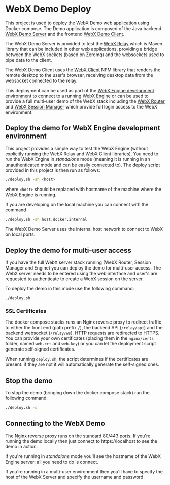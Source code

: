# WebX Demo Deploy

This project is used to deploy the WebX Demo web application using Docker compose. The Demo application is composed of the Java backend [WebX Demo Server](https://github.com/ILLGrenoble/webx-demo-server) and the frontend [WebX Demo Client](https://github.com/ILLGrenoble/webx-demo-client).

The WebX Demo Server is provided to test the [WebX Relay](https://github.com/ILLGrenoble/webx-relay) which is Maven library that can be included in other web applications, providing a bridge between the WebX sockets (based on Zeromq) and the websockets used to pipe data to the client. 

The WebX Demo Client uses the [WebX Client](https://github.com/ILLGrenoble/webx-client) NPM library that renders the remote desktop to the user's browser, receiving desktop data from the websocket connected to the relay.

This deployment can be used as part of the [WebX Engine development environment](https://github.com/ILLGrenoble/webx-dev-env) to connect to a running [WebX Engine](https://github.com/ILLGrenoble/webx-engine) or can be used to provide a full multi-user demo of the WebX stack including the [WebX Router](https://github.com/ILLGrenoble/webx-router) and [WebX Session Manager](https://github.com/ILLGrenoble/webx-session-manager) which provide full login access to the WebX environment. 

## Deploy the demo for WebX Engine development environment

This project provides a simple way to test the WebX Engine (without explicitly running the WebX Relay and WebX Client libraries). You need to run the WebX Engine in <em>standalone</em> mode (meaning it is running in an unauthenticated mode and can be easily connected to). The deploy script provided in this project is then run as follows:

```bash
./deploy.sh -sh <host>
```

where `<host>` should be replaced with hostname of the machine where the WebX Engine is running.

If you are developing on the local machine you can connect with the command

```bash
./deploy.sh -sh host.docker.internal
```

The WebX Demo Server uses the internal host network to connect to WebX on local ports.

## Deploy the demo for multi-user access

If you have the full WebX server stack running (WebX Router, Session Manager and Engine) you can deploy the demo for multi-user access. The WebX server needs to be entered using the web interface and user's are requested to authenticate to create a WebX session on the server. 

To deploy the demo in this mode use the following command:

```bash
./deploy.sh
```

### SSL Certificates

The docker compose stacks runs an Nginx reverse proxy to redirect traffic to either the front end (path prefix `/`), the backend API (`/relay/api`) and the backend websocket (`/relay/ws`). HTTP requests are redirected to HTTPS. You can provide your own certificates (placing them in the `nginx/certs` folder, named `web.crt` and `web.key`) or you can let the deployment script generate self-signed certificates.

When running `deploy.sh`, the script determines if the certificates are present: if they are not it will automatically generate the self-signed ones.

## Stop the demo

To stop the demo (bringing down the docker compose stack) run the following command:

```bash
./deploy.sh -s
```

## Connecting to the WebX Demo

The Nginx reverse proxy runs on the standard 80/443 ports. If you're running the demo locally then just connect to https://localhost to see the demo in action.

If you're running in <em>standalone</em> mode you'll see the hostname of the WebX Engine server: all you need to do is connect.

If you're running in a multi-user environment then you'll have to specify the host of the WebX Server and specify the username and password.

